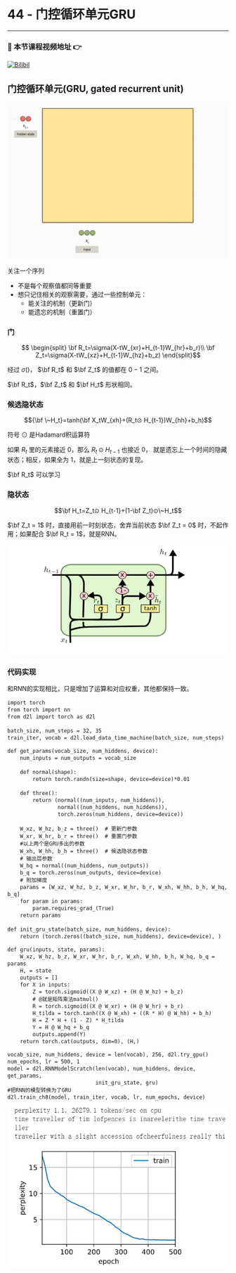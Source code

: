 # 44 - 门控循环单元GRU

---

### 🎦 本节课程视频地址 👉
[![Bilibil](	https://i0.hdslb.com/bfs/archive/9e885e1474ec2740721104ab3262eabeb44cf317.jpg@640w_400h_100Q_1c.webp)](https://www.bilibili.com/video/BV1mf4y157N2)
## 门控循环单元(GRU, gated recurrent unit)

![](Images/044-04.gif)

关注一个序列

- 不是每个观察值都同等重要
- 想只记住相关的观察需要，通过一些控制单元：
  - 能关注的机制（更新门）
  - 能遗忘的机制（重置门）

### 门

$$
\begin{split}
\bf R_t=\sigma(X-tW_{xr}+H_{t-1}W_{hr}+b_r)\\
\bf Z_t=\sigma(X-tW_{xz}+H_{t-1}W_{hz}+b_z)
\end{split}$$


经过 $\sigma()$， $\bf R_t$ 和 $\bf Z_t$ 的值都在 $0-1$ 之间。

$\bf R_t$，$\bf Z_t$ 和 $\bf H_t$ 形状相同。

### 候选隐状态

$${\bf \~H_t}=tanh(\bf X_tW_{xh}+(R_t⊙ H_{t-1})W_{hh}+b_h)$$

符号 ⊙ 是Hadamard积运算符

如果 $R_t$ 里的元素接近 0，那么 $R_t⊙ H_{t-1}$ 也接近 0， 就是遗忘上一个时间的隐藏状态；相反，如果全为 1，就是上一刻状态的复现。

$\bf R_t$ 可以学习

### 隐状态

$$\bf H_t=Z_t⊙ H_{t-1}+(1-\bf Z_t)⊙\~H_t$$

$\bf Z_t = 1$ 时，直接用前一时刻状态，舍弃当前状态
$\bf Z_t = 0$ 时，不起作用；如果配合 $\bf R_t = 1$，就是RNN。

![](\Images/044-03.png)

### 代码实现

和RNN的实现相比，只是增加了运算和对应权重，其他都保持一致。

```
import torch
from torch import nn
from d2l import torch as d2l

batch_size, num_steps = 32, 35
train_iter, vocab = d2l.load_data_time_machine(batch_size, num_steps)
```
```
def get_params(vocab_size, num_hiddens, device):
    num_inputs = num_outputs = vocab_size

    def normal(shape):
        return torch.randn(size=shape, device=device)*0.01

    def three():
        return (normal((num_inputs, num_hiddens)),
                normal((num_hiddens, num_hiddens)),
                torch.zeros(num_hiddens, device=device))

    W_xz, W_hz, b_z = three()  # 更新门参数
    W_xr, W_hr, b_r = three()  # 重置门参数
    #以上两个是GRU多出的参数
    W_xh, W_hh, b_h = three()  # 候选隐状态参数
    # 输出层参数
    W_hq = normal((num_hiddens, num_outputs))
    b_q = torch.zeros(num_outputs, device=device)
    # 附加梯度
    params = [W_xz, W_hz, b_z, W_xr, W_hr, b_r, W_xh, W_hh, b_h, W_hq, b_q]
    for param in params:
        param.requires_grad_(True)
    return params

def init_gru_state(batch_size, num_hiddens, device):
    return (torch.zeros((batch_size, num_hiddens), device=device), )
```
```
def gru(inputs, state, params):
    W_xz, W_hz, b_z, W_xr, W_hr, b_r, W_xh, W_hh, b_h, W_hq, b_q = params
    H, = state
    outputs = []
    for X in inputs:
        Z = torch.sigmoid((X @ W_xz) + (H @ W_hz) + b_z)
        # @就是矩阵乘法matmul()
        R = torch.sigmoid((X @ W_xr) + (H @ W_hr) + b_r)
        H_tilda = torch.tanh((X @ W_xh) + ((R * H) @ W_hh) + b_h)
        H = Z * H + (1 - Z) * H_tilda
        Y = H @ W_hq + b_q
        outputs.append(Y)
    return torch.cat(outputs, dim=0), (H,)
```
```
vocab_size, num_hiddens, device = len(vocab), 256, d2l.try_gpu()
num_epochs, lr = 500, 1
model = d2l.RNNModelScratch(len(vocab), num_hiddens, device, get_params,
                            init_gru_state, gru)
#把RNN的模型转换为了GRU
d2l.train_ch8(model, train_iter, vocab, lr, num_epochs, device)
```
![](\Images/044-02.png)